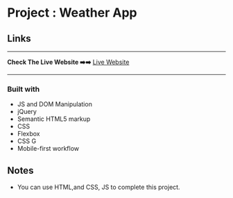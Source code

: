 # Project : Weather App

## Links
<hr>
<b>Check The Live Website ➡️➡️</b> <a href="https://joemre.github.io/Guess-Game-JS/">Live Website</a> 
<hr>

### Built with
- JS and DOM Manipulation
- jQuery
- Semantic HTML5 markup
- CSS 
- Flexbox
- CSS G
- Mobile-first workflow

## Notes

- You can use HTML,and CSS, JS to complete this project.
